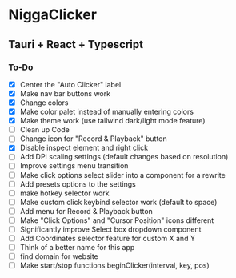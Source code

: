 # NiggaClicker
## Tauri + React + Typescript

### To-Do
- [x] Center the "Auto Clicker" label
- [x] Make nav bar buttons work
- [x] Change colors
- [x] Make color palet instead of manually entering colors 
- [x] Make theme work (use tailwind dark/light mode feature)
- [ ] Clean up Code
- [ ] Change icon for "Record & Playback" button
- [x] Disable inspect element and right click
- [ ] Add DPI scaling settings (default changes based on resolution)
- [ ] Improve settings menu transition
- [ ] Make click options select slider into a component for a rewrite
- [ ] Add presets options to the settings
- [ ] make hotkey selector work
- [ ] Make custom click keybind selector work (default to space)
- [ ] Add menu for Record & Playback button
- [ ] Make "Click Options" and "Cursor Position" icons different
- [ ] Significantly improve Select box dropdown component
- [ ] Add Coordinates selector feature for custom X and Y
- [ ] Think of a better name for this app
- [ ] find domain for website
- [ ] Make start/stop functions beginClicker(interval, key, pos)
